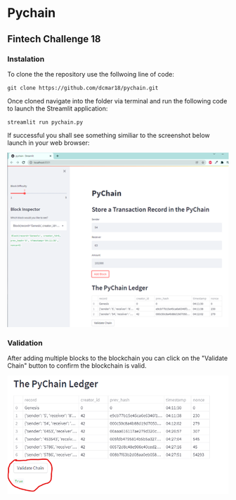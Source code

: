 # Pychain
## Fintech Challenge 18

### Instalation
To clone the the repository use the follwoing line of code:

    git clone https://github.com/dcmar18/pychain.git

Once cloned navigate into the folder via terminal and run the following code to launch the Streamlit application:

    streamlit run pychain.py

If successful you shall see something similiar to the screenshot below launch in your web browser:

![Streamlit Screenshot](./images/streamlit_screenshot.png)


### Validation
After adding multiple blocks to the blockchain you can click on the "Validate Chain" button to confirm the blockchain is valid.

![Streamlit Screenshot](./images/blockchain_valid.png)
